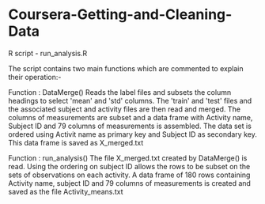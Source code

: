 Coursera-Getting-and-Cleaning-Data
==================================
R script - run_analysis.R

The script contains two main functions which are commented to explain their operation:-

Function : DataMerge() Reads the label files and subsets the column headings to select 'mean' and 'std' columns.
The 'train' and 'test' files and the associated subject and activity files are then read and merged. The columns 
of measurements are subset and a data frame with Activity name, Subject ID and 79 columns of measurements is assembled.
The data set is ordered using Activit name as primary key and Subject ID as secondary key.
This data frame is saved as X_merged.txt

Function : run_analysis()
The file X_merged.txt created by DataMerge() is read. Using the ordering on subject ID allows the rows to be 
subset on the sets of observations on each activity. A data frame of 180 rows containing Activity name, 
subject ID and 79 columns of measurements is created and saved as the file Activity_means.txt
